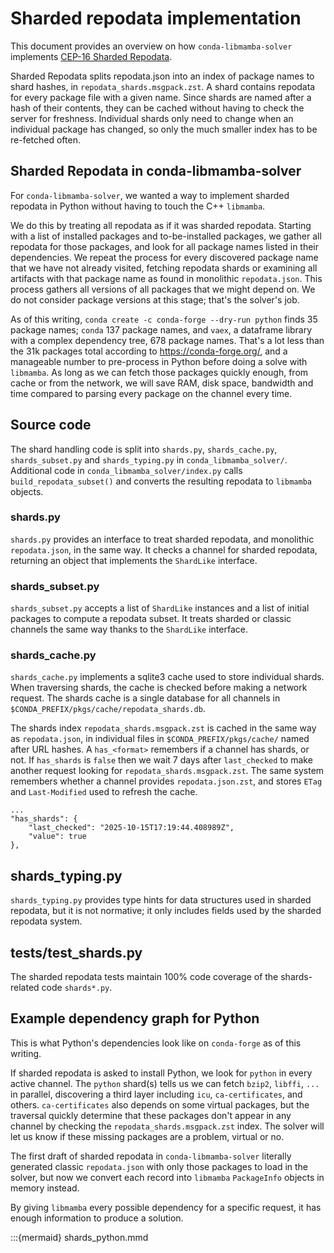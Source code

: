 # Sharded repodata implementation

This document provides an overview on how `conda-libmamba-solver` implements
[CEP-16 Sharded Repodata](https://conda.org/learn/ceps/cep-0016).

Sharded Repodata splits repodata.json into an index of package names to shard
hashes, in `repodata_shards.msgpack.zst`. A shard contains repodata for every
package file with a given name. Since shards are named after a hash of their
contents, they can be cached without having to check the server for freshness.
Individual shards only need to change when an individual package has changed, so
only the much smaller index has to be re-fetched often.

## Sharded Repodata in conda-libmamba-solver

For `conda-libmamba-solver`, we wanted a way to implement sharded repodata in
Python without having to touch the C++ `libmamba`.

We do this by treating all repodata as if it was sharded repodata. Starting with
a list of installed packages and to-be-installed packages, we gather all
repodata for those packages, and look for all package names listed in their
dependencies. We repeat the process for every discovered package name that we
have not already visited, fetching repodata shards or examining all artifacts
with that package name as found in monolithic `repodata.json`. This process
gathers all versions of all packages that we might depend on. We do not consider
package versions at this stage; that's the solver's job.

As of this writing, `conda create -c conda-forge --dry-run python` finds 35
package names; `conda` 137 package names, and `vaex`, a dataframe library with a
complex dependency tree, 678 package names. That's a lot less than the 31k
packages total according to https://conda-forge.org/, and a manageable number to
pre-process in Python before doing a solve with `libmamba`. As long as we can
fetch those packages quickly enough, from cache or from the network, we will
save RAM, disk space, bandwidth and time compared to parsing every package on
the channel every time.

## Source code

The shard handling code is split into `shards.py`, `shards_cache.py`,
`shards_subset.py` and `shards_typing.py` in `conda_libmamba_solver/`.
Additional code in `conda_libmamba_solver/index.py` calls
`build_repodata_subset()` and converts the resulting repodata to `libmamba`
objects.

### shards.py

`shards.py` provides an interface to treat sharded repodata, and monolithic
`repodata.json`, in the same way. It checks a channel for sharded repodata,
returning an object that implements the `ShardLike` interface.

### shards_subset.py

`shards_subset.py` accepts a list of `ShardLike` instances and a list of initial
packages to compute a repodata subset. It treats sharded or classic channels the
same way thanks to the `ShardLike` interface.

### shards_cache.py

`shards_cache.py` implements a sqlite3 cache used to store individual shards.
When traversing shards, the cache is checked before making a network request.
The shards cache is a single database for all channels in
`$CONDA_PREFIX/pkgs/cache/repodata_shards.db`.

The shards index `repodata_shards.msgpack.zst` is cached in the same way as
`repodata.json`, in individual files in `$CONDA_PREFIX/pkgs/cache/` named after
URL hashes. A `has_<format>` remembers if a channel has shards, or not. If
`has_shards` is `false` then we wait 7 days after `last_checked` to make another
request looking for `repodata_shards.msgpack.zst`. The same system remembers
whether a channel provides `repodata.json.zst`, and stores `ETag` and
`Last-Modified` used to refresh the cache.

```
...
"has_shards": {
    "last_checked": "2025-10-15T17:19:44.408989Z",
    "value": true
},
```

## shards_typing.py

`shards_typing.py` provides type hints for data structures used in sharded
repodata, but it is not normative; it only includes fields used by the sharded
repodata system.

## tests/test_shards.py

The sharded repodata tests maintain 100% code coverage of the shards-related code
`shards*.py`.

## Example dependency graph for Python

This is what Python's dependencies look like on `conda-forge` as of this writing.

If sharded repodata is asked to install Python, we look for `python` in every
active channel. The `python` shard(s) tells us we can fetch `bzip2`, `libffi`,
`...` in parallel, discovering a third layer including `icu`, `ca-certificates`,
and others. `ca-certificates` also depends on some virtual packages, but the
traversal quickly determine that these packages don't appear in any channel by
checking the `repodata_shards.msgpack.zst` index. The solver will let us know if
these missing packages are a problem, virtual or no.

The first draft of sharded repodata in `conda-libmamba-solver` literally
generated classic `repodata.json` with only those packages to load in the
solver, but now we convert each record into `libmamba` `PackageInfo` objects in
memory instead.

By giving `libmamba` every possible dependency for a specific request, it has
enough information to produce a solution.

:::{mermaid} shards_python.mmd

